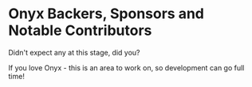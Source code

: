 # Onyx Backers, Sponsors and Notable Contributors #

Didn't expect any at this stage, did you?

If you love Onyx - this is an area to work on, so development can go full time!


